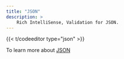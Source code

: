 ```yaml
---
title: "JSON"
description: >
    Rich IntelliSense, Validation for JSON.
---
```


{{<  t/codeeditor type="json" >}}

To learn more about [JSON](https://www.json.org/json-en.html)